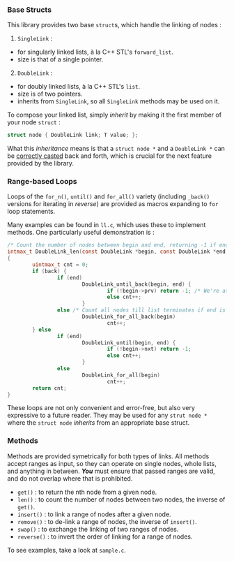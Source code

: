 ### Base Structs
This library provides two base `struct`s, which handle the linking of nodes :
1. `SingleLink` :

  - for singularly linked lists, à la C++ STL's `forward_list`.
  - size is that of a single pointer.
2. `DoubleLink` : 
  - for doubly linked lists, à la C++ STL's `list`.
  -  size is of two pointers.
  -  inherits from `SingleLink`, so all `SingleLink` methods may be used on it.

To compose your linked list, simply *inherit* by making it the first member of your node `struct` :
```c
struct node { DoubleLink link; T value; };
```
What this *inheritance* means is that a `struct node *` and a `DoubleLink *` can be [correctly casted](https://en.cppreference.com/w/c/language/struct)
back and forth, which is crucial for the next feature provided by the library.  

### Range-based Loops
Loops of the `for_n()`, `until()` and `for_all()` variety (including `_back()` versions
for iterating in *reverse*) are provided as macros expanding to `for` loop statements.

Many examples can be found in `ll.c`, which uses these to implement methods. 
One particularly useful demonstration is :
```c
/* Count the number of nodes between begin and end, returning -1 if end not found */
intmax_t DoubleLink_len(const DoubleLink *begin, const DoubleLink *end, bool back)
{
        uintmax_t cnt = 0;
        if (back) {
                if (end)
                        DoubleLink_until_back(begin, end) {
                                if (!begin->prv) return -1; /* We're at the last node */        
                                else cnt++;
                        }
                else /* Count all nodes till list terminates if end is NULL */
                        DoubleLink_for_all_back(begin)
                                cnt++;
        } else
                if (end)
                        DoubleLink_until(begin, end) {
                                if (!begin->nxt) return -1;
                                else cnt++;
                        }
                else
                        DoubleLink_for_all(begin)
                                cnt++;
        return cnt;
}
```
These loops are not only convenient and error-free, but also very expressive to a future reader.
They may be used for any `strut node *` where the `struct node` *inherits* from an appropriate base struct.

### Methods
Methods are provided symetrically for both types of links.
All methods accept ranges as input, so they can operate on single nodes,
whole lists, and anything in between. 
***You*** must ensure that passed ranges are valid, and do not overlap where that is prohibited.
- `get()` : to return the nth node from a given node.
- `len()` : to count the number of nodes between two nodes, the inverse of `get()`.
- `insert()` : to link a range of nodes after a given node.
- `remove()` : to de-link a range of nodes, the inverse of `insert()`.
- `swap()` : to exchange the linking of two ranges of nodes.
- `reverse()` : to invert the order of linking for a range of nodes.

To see examples, take a look at `sample.c`.
